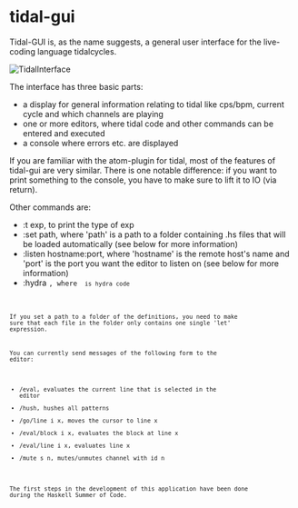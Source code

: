 # tidal-gui

Tidal-GUI is, as the name suggests, a general user interface for the live-coding language tidalcycles.

![TidalInterface](https://cdn.discordapp.com/attachments/709321653737357367/1004336914809225236/Bildschirmfoto_von_2022-08-03_11-53-08.png)

The interface has three basic parts: 
- a display for general information relating to tidal like cps/bpm, current cycle and which channels are playing
- one or more editors, where tidal code and other commands can be entered and executed
- a console where errors etc. are displayed

If you are familiar with the atom-plugin for tidal, most of the features of tidal-gui are very similar. There is one notable difference: if you want to print something to the console, you have to make sure to lift it to IO (via return).

Other commands are:
- :t exp, to print the type of exp
- :set path, where 'path' is a path to a folder containing .hs files that will be loaded automatically (see below for more information)
- :listen hostname:port, where 'hostname' is the remote host's name and 'port' is the port you want the editor to listen on (see below for more information)
- :hydra <code>, where <code> is hydra code

If you set a path to a folder of the definitions, you need to make sure that each file in the folder only contains one single 'let' expression.

You can currently send messages of the following form to the editor:
- /eval, evaluates the current line that is selected in the editor
- /hush, hushes all patterns
- /go/line i x, moves the cursor to line x
- /eval/block i x, evaluates the block at line x
- /eval/line i x, evaluates line x
- /mute s n, mutes/unmutes channel with id n

The first steps in the development of this application have been done during the Haskell Summer of Code.
